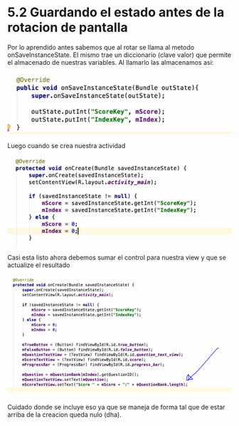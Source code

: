 # 5.2 Guardando el estado antes de la rotacion de pantalla

Por lo aprendido antes sabemos que al rotar se llama al metodo  onSaveInstanceState. El mismo trae un diccionario \(clave valor\) que permite el almacenado de nuestras variables. Al llamarlo las almacenamos asi:

![](../../.gitbook/assets/imagen%20%28870%29.png)

Luego cuando se crea nuestra actividad

![](../../.gitbook/assets/imagen%20%28882%29.png)

Casi esta listo ahora debemos sumar el control para nuestra view y que se actualize el resultado

![](../../.gitbook/assets/imagen%20%28865%29.png)

Cuidado donde se incluye eso ya que se maneja de forma tal que de estar arriba de la creacion queda nulo \(dha\).

